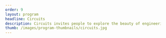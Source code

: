 ```yaml
---
order: 9
layout: program
headline: Circuits
description: Circuits invites people to explore the beauty of engineering through creative coding, electronics, and physical computing workshops; giving IBM employees the chance to build cross-disciplinary skills through the medium of super-rad technology.
thumb: /images/program-thumbnails/circuits.jpg
---
```


